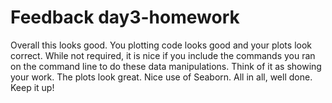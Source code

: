 # Feedback day3-homework

Overall this looks good. You plotting code looks good and your plots look correct.  While not required, it is nice if you include the commands you ran on the command line to do these data manipulations. Think of it as showing your work. The plots look great. Nice use of Seaborn. All in all, well done. Keep it up!